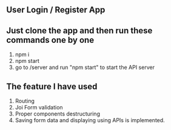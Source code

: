 ## User Login / Register App

## Just clone the app and then run these commands one by one

1. npm i
2. npm start
3. go to /server and run "npm start" to start the API server

## The feature I have used

1. Routing
2. Joi Form validation
3. Proper components destructuring
4. Saving form data and displaying using APIs is implemented.
